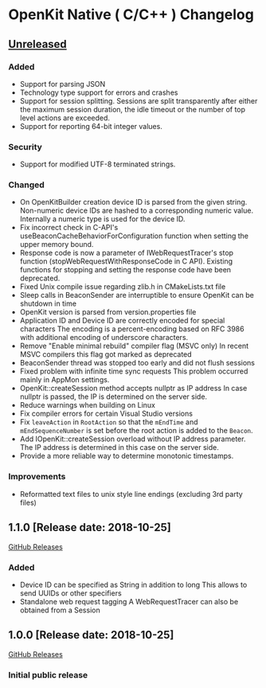 # OpenKit Native ( C/C++ ) Changelog

## [Unreleased](https://github.com/Dynatrace/openkit-native/compare/v1.1.0...HEAD)

### Added
- Support for parsing JSON
- Technology type support for errors and crashes
- Support for session splitting. Sessions are split transparently after either the maximum session duration,
  the idle timeout or the number of top level actions are exceeded.
- Support for reporting 64-bit integer values.

### Security
- Support for modified UTF-8 terminated strings.

### Changed
- On OpenKitBuilder creation device ID is parsed from the given string. Non-numeric
  device IDs are hashed to a corresponding numeric value. Internally a numeric
  type is used for the device ID.
- Fix incorrect check in C-API's useBeaconCacheBehaviorForConfiguration function when setting the
  upper memory bound.
- Response code is now a parameter of IWebRequestTracer's stop function
  (stopWebRequestWithResponseCode in C API).
  Existing functions for stopping and setting the response code have been deprecated.
- Fixed Unix compile issue regarding zlib.h in CMakeLists.txt file
- Sleep calls in BeaconSender are interruptible to ensure OpenKit can be shutdown in time
- OpenKit version is parsed from version.properties file
- Application ID and Device ID are correctly encoded for special characters
  The encoding is a percent-encoding based on RFC 3986 with additional encoding of underscore characters.
- Remove "Enable minimal rebuild" compiler flag (MSVC only)
  In recent MSVC compilers this flag got marked as deprecated
- BeaconSender thread was stopped too early and did not flush sessions
- Fixed problem with infinite time sync requests
  This problem occurred mainly in AppMon settings.
- OpenKit::createSession method accepts nullptr as IP address
  In case nullptr is passed, the IP is determined on the server side.
- Reduce warnings when building on Linux
- Fix compiler errors for certain Visual Studio versions
- Fix `leaveAction` in `RootAction` so that the `mEndTime` and `mEndSequenceNumber` is set before 
  the root action is added to the `Beacon`.
- Add IOpenKit::createSession overload without IP address parameter.  
  The IP address is determined in this case on the server side.
- Provide a more reliable way to determine monotonic timestamps.

### Improvements
- Reformatted text files to unix style line endings (excluding 3rd party files)

## 1.1.0 [Release date: 2018-10-25]
[GitHub Releases](https://github.com/Dynatrace/openkit-native/releases/tag/v1.1.0)

### Added
- Device ID can be specified as String in addition to long
  This allows to send UUIDs or other specifiers
- Standalone web request tagging
  A WebRequestTracer can also be obtained from a Session

## 1.0.0 [Release date: 2018-10-25]
[GitHub Releases](https://github.com/Dynatrace/openkit-native/releases/tag/v1.0.0)

### Initial public release